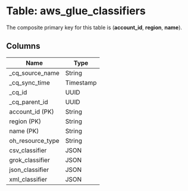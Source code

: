 # Table: aws_glue_classifiers



The composite primary key for this table is (**account_id**, **region**, **name**).



## Columns
| Name          | Type          |
| ------------- | ------------- |
|_cq_source_name|String|
|_cq_sync_time|Timestamp|
|_cq_id|UUID|
|_cq_parent_id|UUID|
|account_id (PK)|String|
|region (PK)|String|
|name (PK)|String|
|oh_resource_type|String|
|csv_classifier|JSON|
|grok_classifier|JSON|
|json_classifier|JSON|
|xml_classifier|JSON|